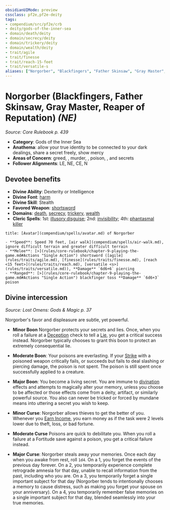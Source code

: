 ```yaml
---
obsidianUIMode: preview
cssclass: pf2e,pf2e-deity
tags:
- compendium/src/pf2e/crb
- deity/gods-of-the-inner-sea
- domain/death/deity
- domain/secrecy/deity
- domain/trickery/deity
- domain/wealth/deity
- trait/agile
- trait/finesse
- trait/reach-15-feet
- trait/versatile-s
aliases: ["Norgorber", "Blackfingers", "Father Skinsaw", "Gray Master", "Reaper of Reputation"]
---
```

# Norgorber (Blackfingers, Father Skinsaw, Gray Master, Reaper of Reputation) *(NE)*  
*Source: Core Rulebook p. 439*  

- **Category**: Gods of the Inner Sea
- **Anathema**: allow your true identity to be connected to your dark dealings, share a secret freely, show mercy
- **Areas of Concern**: greed, , murder, , poison, , and secrets
- **Follower Alignments**: LE, NE, CE, N

## Devotee benefits

- **Divine Ability**: Dexterity or Intelligence
- **Divine Font**: [harm](compendium/spells/harm.md)
- **Divine Skill**: Stealth
- **Favored Weapon**: [shortsword](compendium/equipment/items/shortsword.md)
- **Domains**: [death](compendium/setting/domains.md#Death), [secrecy](compendium/setting/domains.md#Secrecy), [trickery](compendium/setting/domains.md#Trickery), [wealth](compendium/setting/domains.md#Wealth)
- **Cleric Spells**: 1st: [illusory disguise](compendium/spells/illusory-disguise.md); 2nd: [invisibility](compendium/spells/invisibility.md); 4th: [phantasmal killer](compendium/spells/phantasmal-killer.md)

```ad-embed-avatar
title: [Avatar](compendium/spells/avatar.md) of Norgorber

- **Speed**: Speed 70 feet, [air walk](compendium/spells/air-walk.md), ignore difficult terrain and greater difficult terrain
- **Melee**: [>](rules/core-rulebook/chapter-9-playing-the-game.md#Actions "Single Action") shortsword ([agile](rules/traits/agile.md), [finesse](rules/traits/finesse.md), [reach <15 feet>](rules/traits/reach.md), [versatile <s>](rules/traits/versatile.md)), **Damage** `6d6+6` piercing
- **Ranged**: [>](rules/core-rulebook/chapter-9-playing-the-game.md#Actions "Single Action") blackfinger toss **Damage** `6d6+3` poison
```

## Divine intercession
*Source: Lost Omens: Gods & Magic p. 37*

Norgorber's favor and displeasure are subtle, yet powerful.

- **Minor Boon** Norgorber protects your secrets and lies. Once, when you roll a failure at a [Deception](compendium/skills.md#Deception) check to tell a [Lie](rules/actions/lie.md), you get a critical success instead. Norgorber typically chooses to grant this boon to protect an extremely consequential lie.
- **Moderate Boon**: Your poisons are everlasting. If your [Strike](rules/actions/strike.md) with a poisoned weapon critically fails, or succeeds but fails to deal slashing or piercing damage, the poison is not spent. The poison is still spent once successfully applied to a creature.
- **Major Boon**: You become a living secret. You are immune to [divination](rules/traits/divination.md) effects and attempts to magically alter your memory, unless you choose to be affected or those effects come from a deity, artifact, or similarly powerful source. You also can never be tricked or forced by mundane means into uttering a secret you wish to keep.

- **Minor Curse**: Norgorber allows thieves to get the better of you. Whenever you [Earn Income](rules/actions/earn-income.md), you earn money as if the task were 2 levels lower due to theft, loss, or bad fortune.
- **Moderate Curse** Poisons are quick to debilitate you. When you roll a failure at a Fortitude save against a poison, you get a critical failure instead.
- **Major Curse**: Norgorber steals away your memories. Once each day when you awake from rest, roll `1d4`. On a 1, you forget the events of the previous day forever. On a 2, you temporarily experience complete retrograde amnesia for that day, unable to recall information from the past, including who you are. On a 3, you temporarily forget a single important subject for that day (Norgorber tends to intentionally chooses a memory to cause distress, such as making you forget your spouse on your anniversary). On a 4, you temporarily remember false memories on a single important subject for that day, blended seamlessly into your true memories.